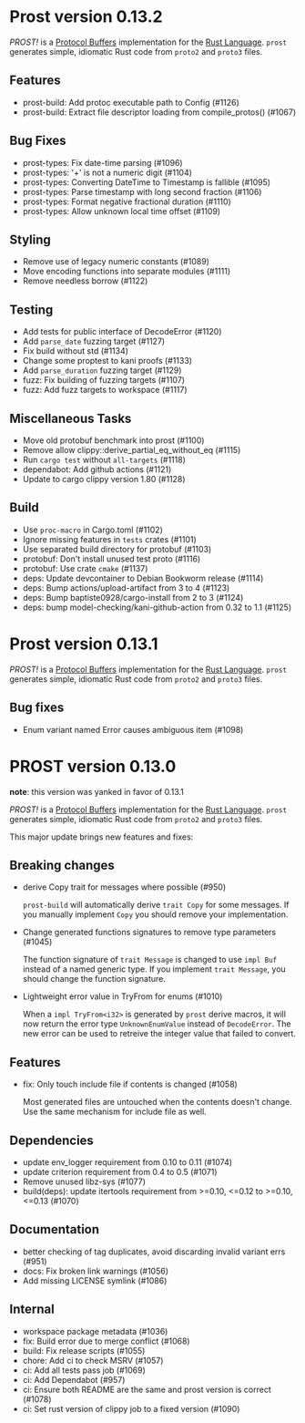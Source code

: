 # Prost version 0.13.2

_PROST!_ is a [Protocol Buffers](https://developers.google.com/protocol-buffers/) implementation for the [Rust Language](https://www.rust-lang.org/). `prost` generates simple, idiomatic Rust code from `proto2` and `proto3` files.

## Features

- prost-build: Add protoc executable path to Config (#1126)
- prost-build: Extract file descriptor loading from compile_protos() (#1067)

## Bug Fixes

- prost-types: Fix date-time parsing (#1096)
- prost-types: '+' is not a numeric digit (#1104)
- prost-types: Converting DateTime to Timestamp is fallible (#1095)
- prost-types: Parse timestamp with long second fraction (#1106)
- prost-types: Format negative fractional duration (#1110)
- prost-types: Allow unknown local time offset (#1109)

## Styling

- Remove use of legacy numeric constants (#1089)
- Move encoding functions into separate modules (#1111)
- Remove needless borrow (#1122)

## Testing

- Add tests for public interface of DecodeError (#1120)
- Add `parse_date` fuzzing target (#1127)
- Fix build without std (#1134)
- Change some proptest to kani proofs (#1133)
- Add `parse_duration` fuzzing target (#1129)
- fuzz: Fix building of fuzzing targets (#1107)
- fuzz: Add fuzz targets to workspace (#1117)

## Miscellaneous Tasks

- Move old protobuf benchmark into prost (#1100)
- Remove allow clippy::derive_partial_eq_without_eq (#1115)
- Run `cargo test` without `all-targets` (#1118)
- dependabot: Add github actions (#1121)
- Update to cargo clippy version 1.80 (#1128)

## Build

- Use `proc-macro` in Cargo.toml (#1102)
- Ignore missing features in `tests` crates (#1101)
- Use separated build directory for protobuf (#1103)
- protobuf: Don't install unused test proto (#1116)
- protobuf: Use crate `cmake` (#1137)
- deps: Update devcontainer to Debian Bookworm release (#1114)
- deps: Bump actions/upload-artifact from 3 to 4 (#1123)
- deps: Bump baptiste0928/cargo-install from 2 to 3 (#1124)
- deps: bump model-checking/kani-github-action from 0.32 to 1.1 (#1125)

# Prost version 0.13.1

_PROST!_ is a [Protocol Buffers](https://developers.google.com/protocol-buffers/) implementation for the [Rust Language](https://www.rust-lang.org/). `prost` generates simple, idiomatic Rust code from `proto2` and `proto3` files.

## Bug fixes

* Enum variant named Error causes ambiguous item (#1098)

# PROST version 0.13.0

**note**: this version was yanked in favor of 0.13.1

_PROST!_ is a [Protocol Buffers](https://developers.google.com/protocol-buffers/) implementation for the [Rust Language](https://www.rust-lang.org/). `prost` generates simple, idiomatic Rust code from `proto2` and `proto3` files.

This major update brings new features and fixes:

## Breaking changes
- derive Copy trait for messages where possible (#950)

  `prost-build` will automatically derive `trait Copy` for some messages. If you manually implement `Copy` you should remove your implementation.

- Change generated functions signatures to remove type parameters (#1045)

  The function signature of `trait Message` is changed to use `impl Buf` instead of a named generic type. If you implement `trait Message`, you should change the function signature.

- Lightweight error value in TryFrom<i32> for enums (#1010)

  When a `impl TryFrom<i32>` is generated by `prost` derive macros, it will now return the error type `UnknownEnumValue` instead of `DecodeError`. The new error can be used to retreive the integer value that failed to convert.

## Features
- fix: Only touch include file if contents is changed (#1058)

  Most generated files are untouched when the contents doesn't change. Use the same mechanism for include file as well.

## Dependencies
- update env_logger requirement from 0.10 to 0.11 (#1074)
- update criterion requirement from 0.4 to 0.5 (#1071)
- Remove unused libz-sys (#1077)
- build(deps): update itertools requirement from >=0.10, <=0.12 to >=0.10, <=0.13 (#1070)

## Documentation
- better checking of tag duplicates, avoid discarding invalid variant errs (#951)
- docs: Fix broken link warnings (#1056)
- Add missing LICENSE symlink (#1086)

## Internal
- workspace package metadata (#1036)
- fix: Build error due to merge conflict (#1068)
- build: Fix release scripts (#1055)
- chore: Add ci to check MSRV (#1057)
- ci: Add all tests pass job (#1069)
- ci: Add Dependabot (#957)
- ci: Ensure both README are the same and prost version is correct  (#1078)
- ci: Set rust version of clippy job to a fixed version (#1090)
